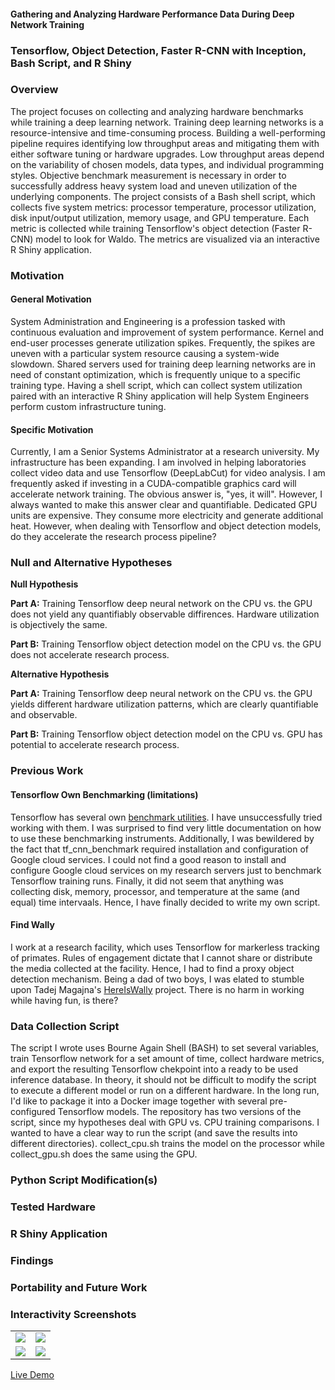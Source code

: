 #### Gathering and Analyzing Hardware Performance Data During Deep Network Training
### Tensorflow, Object Detection, Faster R-CNN with Inception, Bash Script, and R Shiny
### Overview
   The project focuses on collecting and analyzing hardware benchmarks while training a deep learning network. Training deep learning networks is a resource-intensive and time-consuming process. Building a well-performing pipeline requires identifying low throughput areas and mitigating them with either software tuning or hardware upgrades. Low throughput areas depend on the variability of chosen models, data types, and individual programming styles. Objective benchmark measurement is necessary in order to successfully address heavy system load and uneven utilization of the underlying components. The project consists of a Bash shell script, which collects five system metrics: processor temperature, processor utilization, disk input/output utilization, memory usage, and GPU temperature. Each metric is collected while training Tensorflow's object detection (Faster R-CNN) model to look for Waldo. The metrics are visualized via an interactive R Shiny application.
### Motivation
#### General Motivation
System Administration and Engineering is a profession tasked with continuous evaluation and improvement of system performance. Kernel and end-user processes generate utilization spikes. Frequently, the spikes are uneven with a particular system resource causing a system-wide slowdown. Shared servers used for training deep learning networks are in need of constant optimization, which is frequently unique to a specific training type. Having a shell script, which can collect system utilization paired with an interactive R Shiny application will help System Engineers perform custom infrastructure tuning.
#### Specific Motivation
Currently, I am a Senior Systems Administrator at a research university. My infrastructure has been expanding. I am involved in helping laboratories collect video data and use Tensorflow (DeepLabCut) for video analysis. I am frequently asked if investing in a CUDA-compatible graphics card will accelerate network training. The obvious answer is, "yes, it will". However, I always wanted to make this answer clear and quantifiable. Dedicated GPU units are expensive. They consume more electricity and generate additional heat. However, when dealing with Tensorflow and object detection models, do they accelerate the research process pipeline?
### Null and Alternative Hypotheses

**Null Hypothesis**

**Part A:**
   Training Tensorflow deep neural network on the CPU vs. the GPU does not yield any quantifiably observable diffirences. Hardware utilization is objectively the same. 

**Part B:**
   Training Tensorflow object detection model on the CPU vs. the GPU does not accelerate research process. 
   
**Alternative Hypothesis**

**Part A:**
   Training Tensorflow deep neural network on the CPU vs. the GPU yields different hardware utilization patterns, which are clearly quantifiable and observable.

**Part B:**
   Training Tensorflow object detection model on the CPU vs. GPU has potential to accelerate research process.
### Previous Work
#### Tensorflow Own Benchmarking (limitations)
Tensorflow has several own [benchmark utilities](https://github.com/tensorflow/benchmarks). I have unsuccessfully tried working with them. I was surprised to find very little documentation on how to use these benchmarking instruments. Additionally, I was bewildered by the fact that tf_cnn_benchmark required installation and configuration of Google cloud services. I could not find a good reason to install and configure Google cloud services on my research servers just to benchmark Tensorflow training runs. Finally, it did not seem that anything was collecting disk, memory, processor, and temperature at the same (and equal) time intervaals. Hence, I have finally decided to write my own script.
#### Find Wally
I work at a research facility, which uses Tensorflow for markerless tracking of primates. Rules of engagement dictate that I cannot share or distribute the media collected at the facility. Hence, I had to find a proxy object detection mechanism. Being a dad of two boys, I was elated to stumble upon Tadej Magajna's [HereIsWally](https://github.com/tadejmagajna/HereIsWally) project. There is no harm in working while having fun, is there? 
### Data Collection Script
The script I wrote uses Bourne Again Shell (BASH) to set several variables, train Tensorflow network for a set amount of time, collect hardware metrics, and export the resulting Tensorflow chekpoint into a ready to be used inference database. In theory, it should not be difficult to modify the script to execute a different model or run on a different hardware. In the long run, I'd like to package it into a Docker image together with several pre-configured Tensorflow models. The repository has two versions of the script, since my hypotheses deal with GPU vs. CPU training comparisons. I wanted to have a clear way to run the script (and save the results into different directories). collect_cpu.sh trains the model on the processor while collect_gpu.sh does the same using the GPU. 
### Python Script Modification(s)
### Tested Hardware
### R Shiny Application
### Findings
### Portability and Future Work
### Interactivity Screenshots
<table style = "border: none">
  <tr>
    <td> 
      <img src="https://user-images.githubusercontent.com/33165031/57023340-58a7d900-6bf7-11e9-9fd3-ad7af02898b0.gif"> 
    </td>
    <td>
      <img src="https://user-images.githubusercontent.com/33165031/57024705-dd482680-6bfa-11e9-9778-a57bd95e1dc7.gif">
    </td>
  </tr>
  <tr>
    <td>
    <img src="https://user-images.githubusercontent.com/33165031/57023767-85a8bb80-6bf8-11e9-95b0-7b3f15464581.gif">
    </td>
    <td>
    <img src="https://user-images.githubusercontent.com/33165031/57024935-6eb79880-6bfb-11e9-96ff-ee752077383d.gif">
    </td>
  </tr>
</table>

[Live Demo](https://amerus.shinyapps.io/TensorflowBenchmarking/)
